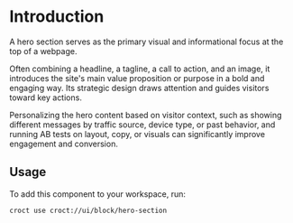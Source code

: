 # Introduction

A hero section serves as the primary visual and informational focus at the top of a webpage.

Often combining a headline, a tagline, a call to action, and an image, it introduces the site's main value proposition
or purpose in a bold and engaging way. Its strategic design draws attention and guides visitors toward key actions.

Personalizing the hero content based on visitor context, such as showing different messages by traffic source,
device type, or past behavior, and running AB tests on layout, copy, or visuals can significantly improve engagement
and conversion.

## Usage

To add this component to your workspace, run:

```croct-cmd
croct use croct://ui/block/hero-section
```

